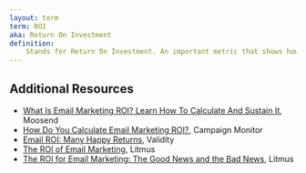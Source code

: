 ```yaml
---
layout: term
term: ROI
aka: Return On Investment
definition:
    Stands for Return On Investment. An important metric that shows how effective your email marketing is compared to the expense of running an email marketing program. Can be difficult to measure accurately. 
---
```


## Additional Resources

- [What Is Email Marketing ROI? Learn How To Calculate And Sustain It](https://moosend.com/blog/email-marketing-roi/), Moosend
- [How Do You Calculate Email Marketing ROI?](https://www.campaignmonitor.com/resources/knowledge-base/how-do-you-calculate-email-marketing-roi/), Campaign Monitor
- [Email ROI: Many Happy Returns](https://www.validity.com/blog/email-roi-many-happy-returns/), Validity
- [The ROI of Email Marketing](https://www.litmus.com/blog/infographic-the-roi-of-email-marketing/), Litmus
- [The ROI for Email Marketing: The Good News and the Bad News](https://www.litmus.com/blog/the-roi-for-email-marketing-the-good-news-and-the-bad-news/), Litmus
